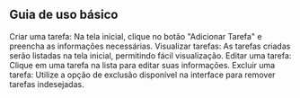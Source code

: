 ## Guia de uso básico
Criar uma tarefa: Na tela inicial, clique no botão "Adicionar Tarefa" e preencha as informações necessárias.
Visualizar tarefas: As tarefas criadas serão listadas na tela inicial, permitindo fácil visualização.
Editar uma tarefa: Clique em uma tarefa na lista para editar suas informações.
Excluir uma tarefa: Utilize a opção de exclusão disponível na interface para remover tarefas indesejadas.
